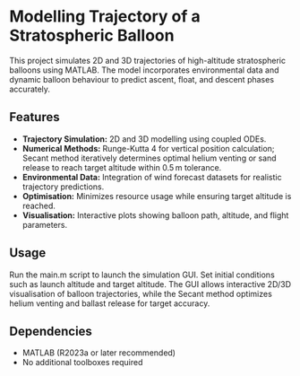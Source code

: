 # Modelling Trajectory of a Stratospheric Balloon

This project simulates 2D and 3D trajectories of high-altitude stratospheric balloons using MATLAB. The model incorporates environmental data and dynamic balloon behaviour to predict ascent, float, and descent phases accurately.
## Features
- **Trajectory Simulation:** 2D and 3D modelling using coupled ODEs.
- **Numerical Methods:** Runge-Kutta 4 for vertical position calculation; Secant method iteratively determines optimal helium venting or sand release to reach target altitude within 0.5 m tolerance.
- **Environmental Data:** Integration of wind forecast datasets for realistic trajectory predictions.
- **Optimisation:** Minimizes resource usage while ensuring target altitude is reached.
- **Visualisation:** Interactive plots showing balloon path, altitude, and flight parameters.
## Usage
Run the main.m script to launch the simulation GUI. Set initial conditions such as launch altitude and target altitude. The GUI allows interactive 2D/3D visualisation of balloon trajectories, while the Secant method optimizes helium venting and ballast release for target accuracy.
## Dependencies
- MATLAB (R2023a or later recommended)
- No additional toolboxes required
